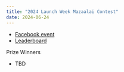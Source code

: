 ```yaml
---
title: "2024 Launch Week Mazaalai Contest"
date: 2024-06-24
---
```


- [Facebook event](https://www.facebook.com/events/2157074051335384)
- [Leaderboard](leaderboard)

Prize Winners

- TBD